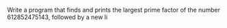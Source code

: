 Write a program that finds and prints the largest prime factor of the number 612852475143, followed by a new li
